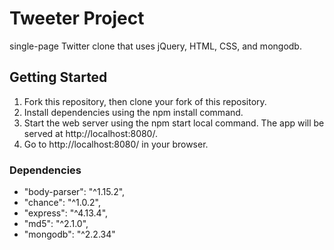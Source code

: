 # Tweeter Project

single-page Twitter clone that uses jQuery, HTML, CSS, and mongodb.


## Getting Started

1. Fork this repository, then clone your fork of this repository.
2. Install dependencies using the npm install command.
3. Start the web server using the npm start local command. The app will be served at http://localhost:8080/.
4. Go to http://localhost:8080/ in your browser.

### Dependencies

- "body-parser": "^1.15.2",
- "chance": "^1.0.2",
- "express": "^4.13.4",
- "md5": "^2.1.0",
- "mongodb": "^2.2.34"
